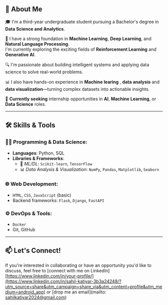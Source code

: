 ## 👋 About Me

🎓 I'm a third-year undergraduate student pursuing a Bachelor's degree in **Data Science and Analytics**.

🚀 I have a strong foundation in **Machine Learning**, **Deep Learning**, and **Natural Language Processing**.  
I'm currently exploring the exciting fields of **Reinforcement Learning** and **Generative AI**.

🔍 I'm passionate about building intelligent systems and applying data science to solve real-world problems.

📊 I also have hands-on experience in **Machine learing** , **data analysis** and **data visualization**—turning complex datasets into actionable insights.

🎯 **Currently seeking** internship opportunities in **AI**, **Machine Learning**, or **Data Science** roles.

---

## 🛠️ Skills & Tools

### 👨‍💻 Programming & Data Science:
- **Languages**: Python, SQL
- **Libraries & Frameworks**:  
  - 🧠 *ML/DL*: `Scikit-learn`, `TensorFlow`  
  - 📊 *Data Analysis & Visualization*: `NumPy`, `Pandas`, `Matplotlib`, `Seaborn`

### 🌐 Web Development:
- `HTML`, `CSS`, `JavaScript` (basic)
- Backend frameworks: `Flask`, `Django`, `FastAPI`

### ⚙️ DevOps & Tools:
- `Docker`
- Git, GitHub

---

## 📫 Let's Connect!

If you're interested in collaborating or have an opportunity you'd like to discuss, feel free to [connect with me on LinkedIn][https://www.linkedin.com/in/your-profile/](https://www.linkedin.com/in/sahil-katiyar-3b3a24248/?utm_source=share&utm_campaign=share_via&utm_content=profile&utm_medium=android_app) or [drop me an email](mailto: sahilkatiyar2024@gmail.com)


<!---
Sahilkatiyar17/Sahilkatiyar17 is a ✨ special ✨ repository because its `README.md` (this file) appears on your GitHub profile.
You can click the Preview link to take a look at your changes.
--->
